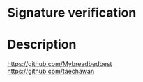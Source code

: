 # Signature verification

# Description

https://github.com/Mybreadbedbest<br/>
https://github.com/taechawan
